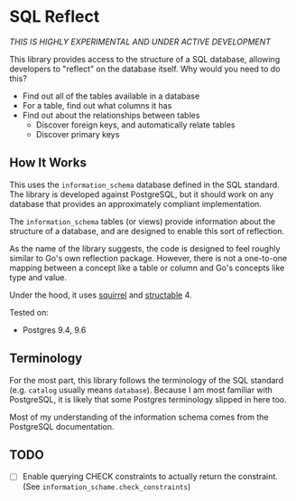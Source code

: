 # SQL Reflect

_THIS IS HIGHLY EXPERIMENTAL AND UNDER ACTIVE DEVELOPMENT_

This library provides access to the structure of a SQL database,
allowing developers to "reflect" on the database itself. Why would you
need to do this?

- Find out all of the tables available in a database
- For a table, find out what columns it has
- Find out about the relationships between tables
  - Discover foreign keys, and automatically relate tables
  - Discover primary keys

## How It Works

This uses the `information_schema` database defined in the SQL standard.
The library is developed against PostgreSQL, but it should work on any
database that provides an approximately compliant implementation.

The `information_schema` tables (or views) provide information about the
structure of a database, and are designed to enable this sort of
reflection.

As the name of the library suggests, the code is designed to feel
roughly similar to Go's own reflection package. However, there is not a
one-to-one mapping between a concept like a table or column and Go's
concepts like type and value.

Under the hood, it uses
[squirrel](https://github.com/Masterminds/squirrel)
and [structable](https://github.com/Masterminds/structable) 4.

Tested on:

- Postgres 9.4, 9.6

## Terminology

For the most part, this library follows the terminology of the SQL
standard (e.g. `catalog` usually means `database`). Because I am most
familiar with PostgreSQL, it is likely that some Postgres terminology
slipped in here too.

Most of my understanding of the information schema comes from the
PostgreSQL documentation.

## TODO

- [ ] Enable querying CHECK constraints to actually return the
  constraint. (See `information_schame.check_constraints`)
